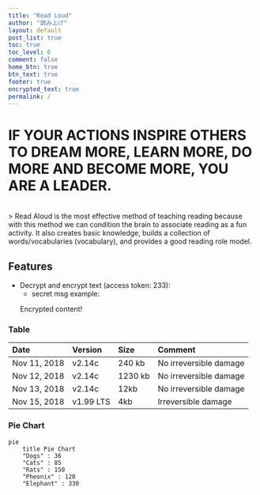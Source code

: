 ```yaml
---
title: "Read Loud"
author: "読み上げ"
layout: default
post_list: true
toc: true
toc_level: 6
comment: false
home_btn: true
btn_text: true
footer: true
encrypted_text: true
permalink: /
---
```


# IF YOUR ACTIONS INSPIRE OTHERS TO DREAM MORE, LEARN MORE, DO MORE AND BECOME MORE, YOU ARE A LEADER.

<br>
> Read Aloud is the most effective method of teaching reading because with this method we can condition the brain to associate reading as a fun activity. It also creates basic knowledge, builds a collection of words/vocabularies (vocabulary), and provides a good reading role model.

## Features

- Decrypt and encrypt text (access token: 233):
  - secret msg example:
  <p class="encrypted" id="/MZAf/PKx9jpw8/Jnp7XQQFki2ibGnArZP46W+keVThXquhWwFROEFnbY8eC57Tw==">Encrypted content!</p>

### Table

| Date         | Version   | Size    | Comment                |
| :----------- | :-------- | :------ | :--------------------- |
| Nov 11, 2018 | v2.14c    | 240 kb  | No irreversible damage |
| Nov 12, 2018 | v2.14c    | 1230 kb | No irreversible damage |
| Nov 13, 2018 | v2.14c    | 12kb    | No irreversible damage |
| Nov 15, 2018 | v1.99 LTS | 4kb     | Irreversible damage    |

### Pie Chart

```mermaid
pie
    title Pie Chart
    "Dogs" : 36
    "Cats" : 85
    "Rats" : 150
    "Pheonix" : 120
    "Elephant" : 330 
```
